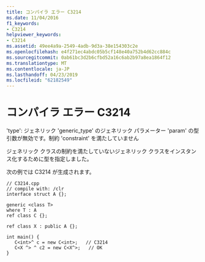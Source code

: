 ```yaml
---
title: コンパイラ エラー C3214
ms.date: 11/04/2016
f1_keywords:
- C3214
helpviewer_keywords:
- C3214
ms.assetid: 49ee4a9a-2549-4adb-9d3a-38e154303c2e
ms.openlocfilehash: e4f271ec4abdc05b5cf148e40a752b4d62cc884c
ms.sourcegitcommit: 0ab61bc3d2b6cfbd52a16c6ab2b97a8ea1864f12
ms.translationtype: MT
ms.contentlocale: ja-JP
ms.lasthandoff: 04/23/2019
ms.locfileid: "62182549"
---
```

# <a name="compiler-error-c3214"></a>コンパイラ エラー C3214

'type': ジェネリック 'generic_type' のジェネリック パラメーター 'param' の型引数が無効です。制約 'constraint' を満たしていません

ジェネリック クラスの制約を満たしていないジェネリック クラスをインスタンス化するために型を指定しました。

次の例では C3214 が生成されます。

```
// C3214.cpp
// compile with: /clr
interface struct A {};

generic <class T>
where T : A
ref class C {};

ref class X : public A {};

int main() {
   C<int>^ c = new C<int>;   // C3214
   C<X ^> ^ c2 = new C<X^>;   // OK
}
```